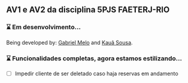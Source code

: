 ## AV1 e AV2 da disciplina 5PJS **FAETERJ-RIO**

### ⌛ Em desenvolvimento...

Being developed by: [Gabriel Melo](https://github.com/Cianeto) and [Kauã Sousa](https://github.com/kaua-sousaa/).

### ⌛ Funcionalidades completas, agora estamos estilizando...

- [ ] Impedir cliente de ser deletado caso haja reservas em andamento